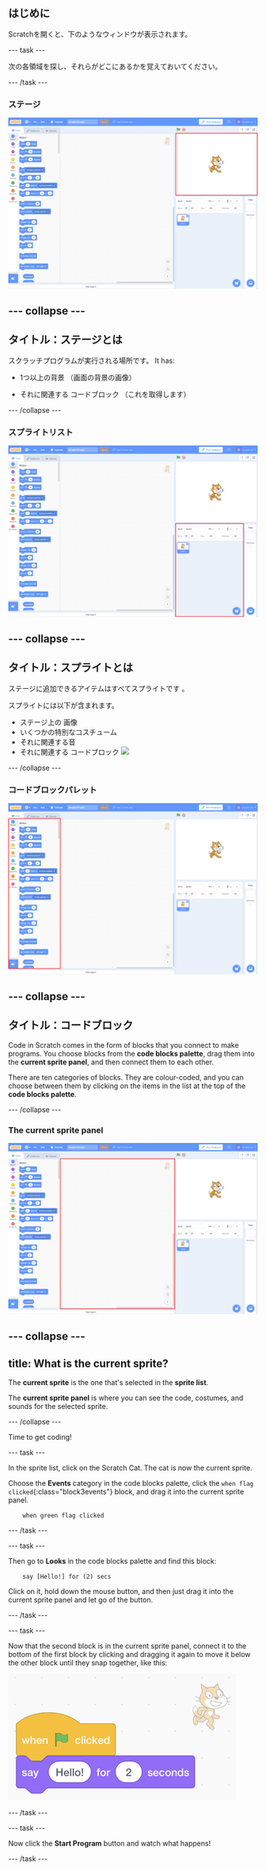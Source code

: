 ## はじめに

Scratchを開くと、下のようなウィンドウが表示されます。

\--- task \---

次の各領域を探し、それらがどこにあるかを覚えておいてください。

\--- /task \---

### ステージ

![Scratch window with the stage highlighted](images/hlStage.png)

## \--- collapse \---

## タイトル：ステージとは

スクラッチプログラムが実行される場所です。 It has:

* 1つ以上の背景 （画面の背景の画像）

* それに関連する コードブロック （これを取得します）

\--- /collapse \---

### スプライトリスト

![Scratch window with the sprite list highlighted](images/hlSpriteList.png)

## \--- collapse \---

## タイトル：スプライトとは

ステージに追加できるアイテムはすべてスプライトです 。

スプライトには以下が含まれます。

* ステージ上の 画像
* いくつかの特別なコスチューム
* それに関連する音
* それに関連する コードブロック ![](images/setup2.png)

\--- /collapse \---

### コードブロックパレット

![Scratch window with the blocks pallet highlighted](images/hlBlocksPalette.png)

## \--- collapse \---

## タイトル：コードブロック

Code in Scratch comes in the form of blocks that you connect to make programs. You choose blocks from the **code blocks palette**, drag them into the **current sprite panel**, and then connect them to each other.

There are ten categories of blocks. They are colour-coded, and you can choose between them by clicking on the items in the list at the top of the **code blocks palette**.

\--- /collapse \---

### The current sprite panel

![Scratch window with the current sprite panel highlighted](images/hlCurrentSpritePanel.png)

## \--- collapse \---

## title: What is the current sprite?

The **current sprite** is the one that's selected in the **sprite list**.

The **current sprite panel** is where you can see the code, costumes, and sounds for the selected sprite.

\--- /collapse \---

Time to get coding!

\--- task \---

In the sprite list, click on the Scratch Cat. The cat is now the current sprite.

Choose the **Events** category in the code blocks palette, click the `when flag clicked`{:class="block3events"} block, and drag it into the current sprite panel.

```blocks3
    when green flag clicked
```

\--- /task \---

\--- task \---

Then go to **Looks** in the code blocks palette and find this block:

```blocks3
    say [Hello!] for (2) secs
```

Click on it, hold down the mouse button, and then just drag it into the current sprite panel and let go of the button.

\--- /task \---

\--- task \---

Now that the second block is in the current sprite panel, connect it to the bottom of the first block by clicking and dragging it again to move it below the other block until they snap together, like this:

![](images/setup3.png)

\--- /task \---

\--- task \---

Now click the **Start Program** button and watch what happens!

\--- /task \---